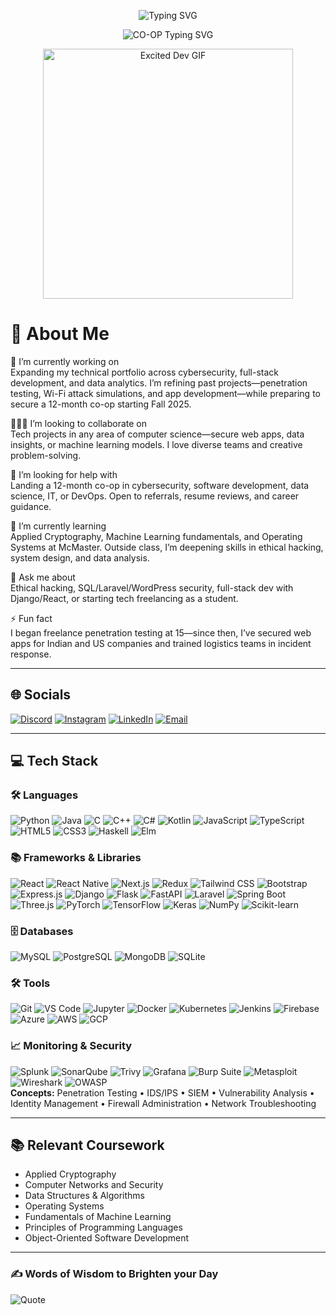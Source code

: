 <!-- Typing effect -->
<p align="center">
  <img src="https://readme-typing-svg.demolab.com?font=Fira+Code&size=24&pause=1000&color=F7F7F7&center=true&vCenter=true&width=1000&lines=Hi+there!+I'm+Aarohan+Batra;3rd+Year+Computer+Science+CO-OP+Student+@+McMaster;Cybersecurity+%7C+Software+Dev+%7C+Data+Analytics" alt="Typing SVG" />
</p>

<!-- CO-OP line-->
<p align="center">
  <img src="https://readme-typing-svg.demolab.com?font=Fira+Code&size=24&pause=1000&color=FF0000&center=true&vCenter=true&width=1000&lines=Seeking+12-month+CO-OP+starting+Fall+2025&repeat=false" alt="CO-OP Typing SVG" />
</p>


<!-- GIF That Sums Me Up Best -->
<p align="center">
  <img src="https://i.imgflip.com/57nbu4.gif" width="400" alt="Excited Dev GIF"/>
</p>

# 💫 About Me  
🔭 I’m currently working on  
Expanding my technical portfolio across cybersecurity, full-stack development, and data analytics. I’m refining past projects—penetration testing, Wi-Fi attack simulations, and app development—while preparing to secure a 12-month co-op starting Fall 2025.

🧑‍🤝‍🧑 I’m looking to collaborate on  
Tech projects in any area of computer science—secure web apps, data insights, or machine learning models. I love diverse teams and creative problem-solving.

🤝 I’m looking for help with  
Landing a 12-month co-op in cybersecurity, software development, data science, IT, or DevOps. Open to referrals, resume reviews, and career guidance.

🌱 I’m currently learning  
Applied Cryptography, Machine Learning fundamentals, and Operating Systems at McMaster. Outside class, I’m deepening skills in ethical hacking, system design, and data analysis.

💬 Ask me about  
Ethical hacking, SQL/Laravel/WordPress security, full-stack dev with Django/React, or starting tech freelancing as a student.

⚡ Fun fact  
I began freelance penetration testing at 15—since then, I’ve secured web apps for Indian and US companies and trained logistics teams in incident response.

---

## 🌐 Socials  
[![Discord](https://img.shields.io/badge/Discord-%237289DA.svg?logo=discord&logoColor=white)](https://discord.gg/zenith1007)  [![Instagram](https://img.shields.io/badge/Instagram-%23E4405F.svg?logo=instagram&logoColor=white)](https://instagram.com/aarohanbatra)  [![LinkedIn](https://img.shields.io/badge/LinkedIn-%230077B5.svg?logo=linkedin&logoColor=white)](https://linkedin.com/in/aarohan-batra-6496872a5)  [![Email](https://img.shields.io/badge/Email-D14836?logo=gmail&logoColor=white)](mailto:batraa11@mcmaster.ca)  

---

## 💻 Tech Stack

### 🛠️ Languages  
![Python](https://img.shields.io/badge/python-%2314354C.svg?style=flat-square&logo=python&logoColor=white) ![Java](https://img.shields.io/badge/java-%23ED8B00.svg?style=flat-square&logo=openjdk&logoColor=white) ![C](https://img.shields.io/badge/C-00599C?style=flat-square&logo=c&logoColor=white) ![C++](https://img.shields.io/badge/C%2B%2B-%2300599C.svg?style=flat-square&logo=c%2B%2B&logoColor=white) ![C#](https://img.shields.io/badge/C%23-%23239120.svg?style=flat-square&logo=csharp&logoColor=white) ![Kotlin](https://img.shields.io/badge/kotlin-%237F52FF.svg?style=flat-square&logo=kotlin&logoColor=white)  ![JavaScript](https://img.shields.io/badge/javascript-%23323330.svg?style=flat-square&logo=javascript&logoColor=%23F7DF1E) ![TypeScript](https://img.shields.io/badge/typescript-%23007ACC.svg?style=flat-square&logo=typescript&logoColor=white) ![HTML5](https://img.shields.io/badge/html5-%23E34F26.svg?style=flat-square&logo=html5&logoColor=white) ![CSS3](https://img.shields.io/badge/css3-%231572B6.svg?style=flat-square&logo=css3&logoColor=white) ![Haskell](https://img.shields.io/badge/Haskell-5e5086?style=flat-square&logo=haskell&logoColor=white) ![Elm](https://img.shields.io/badge/Elm-60B5CC?style=flat-square&logo=elm&logoColor=white)

### 📚 Frameworks & Libraries  
![React](https://img.shields.io/badge/react-%2320232a.svg?style=flat-square&logo=react&logoColor=%2361DAFB) ![React Native](https://img.shields.io/badge/react--native-%2320232a.svg?style=flat-square&logo=react&logoColor=%2361DAFB) ![Next.js](https://img.shields.io/badge/Next-black?style=flat-square&logo=next.js&logoColor=white) ![Redux](https://img.shields.io/badge/redux-%23593d88.svg?style=flat-square&logo=redux&logoColor=white) ![Tailwind CSS](https://img.shields.io/badge/tailwindcss-%2338B2AC.svg?style=flat-square&logo=tailwind-css&logoColor=white) ![Bootstrap](https://img.shields.io/badge/bootstrap-%23563D7C.svg?style=flat-square&logo=bootstrap&logoColor=white)  ![Express.js](https://img.shields.io/badge/express.js-%23404d59.svg?style=flat-square&logo=express&logoColor=%2361DAFB) ![Django](https://img.shields.io/badge/django-%23092E20.svg?style=flat-square&logo=django&logoColor=white) ![Flask](https://img.shields.io/badge/flask-%23000.svg?style=flat-square&logo=flask&logoColor=white) ![FastAPI](https://img.shields.io/badge/fastapi-%2300C7B7.svg?style=flat-square&logo=fastapi&logoColor=white) ![Laravel](https://img.shields.io/badge/laravel-%23FF2D20.svg?style=flat-square&logo=laravel&logoColor=white) ![Spring Boot](https://img.shields.io/badge/springboot-%236DB33F.svg?style=flat-square&logo=spring-boot&logoColor=white)  ![Three.js](https://img.shields.io/badge/three.js-black?style=flat-square&logo=three.js&logoColor=white) ![PyTorch](https://img.shields.io/badge/pytorch-%23EE4C2C.svg?style=flat-square&logo=pytorch&logoColor=white) ![TensorFlow](https://img.shields.io/badge/TensorFlow-%23FF6F00.svg?style=flat-square&logo=TensorFlow&logoColor=white) ![Keras](https://img.shields.io/badge/Keras-%23D00000.svg?style=flat-square&logo=keras&logoColor=white) ![NumPy](https://img.shields.io/badge/numpy-%23013243.svg?style=flat-square&logo=numpy&logoColor=white) ![Scikit-learn](https://img.shields.io/badge/scikit--learn-%23F7931E.svg?style=flat-square&logo=scikit-learn&logoColor=white)

### 🗄️ Databases  
![MySQL](https://img.shields.io/badge/mysql-%2300f.svg?style=flat-square&logo=mysql&logoColor=white) ![PostgreSQL](https://img.shields.io/badge/postgresql-%23316192.svg?style=flat-square&logo=postgresql&logoColor=white) ![MongoDB](https://img.shields.io/badge/mongodb-%234ea94b.svg?style=flat-square&logo=mongodb&logoColor=white) ![SQLite](https://img.shields.io/badge/sqlite-%2307405e.svg?style=flat-square&logo=sqlite&logoColor=white)

### 🛠️ Tools  
![Git](https://img.shields.io/badge/git-%23F05033.svg?style=flat-square&logo=git&logoColor=white) ![VS Code](https://img.shields.io/badge/VS%20Code-%23007ACC.svg?style=flat-square&logo=visualstudiocode&logoColor=white) ![Jupyter](https://img.shields.io/badge/Jupyter-%23F37626.svg?style=flat-square&logo=jupyter&logoColor=white) ![Docker](https://img.shields.io/badge/docker-%232496ED.svg?style=flat-square&logo=docker&logoColor=white) ![Kubernetes](https://img.shields.io/badge/kubernetes-%23326ce5.svg?style=flat-square&logo=kubernetes&logoColor=white)  ![Jenkins](https://img.shields.io/badge/jenkins-%232C5263.svg?style=flat-square&logo=jenkins&logoColor=white) ![Firebase](https://img.shields.io/badge/firebase-%23039BE5.svg?style=flat-square&logo=firebase&logoColor=white) ![Azure](https://img.shields.io/badge/Azure-%230078D4.svg?style=flat-square&logo=microsoftazure&logoColor=white) ![AWS](https://img.shields.io/badge/AWS-%23FF9900.svg?style=flat-square&logo=amazonaws&logoColor=white) ![GCP](https://img.shields.io/badge/gcp-%234285F4.svg?style=flat-square&logo=googlecloud&logoColor=white)

### 📈 Monitoring & Security  
![Splunk](https://img.shields.io/badge/splunk-%23000000.svg?style=flat-square&logo=splunk&logoColor=white) ![SonarQube](https://img.shields.io/badge/sonarqube-%2300B0FF.svg?style=flat-square&logo=sonarqube&logoColor=white) ![Trivy](https://img.shields.io/badge/Trivy-%231871FF.svg?style=flat-square&logo=Trivy&logoColor=white) ![Grafana](https://img.shields.io/badge/Grafana-%23F46800.svg?style=flat-square&logo=Grafana&logoColor=white) ![Burp Suite](https://img.shields.io/badge/burp_suite-%23f68d2e.svg?style=flat-square&logo=portswigger&logoColor=white) ![Metasploit](https://img.shields.io/badge/metasploit-%2300B0FF.svg?style=flat-square&logo=metasploit&logoColor=white) ![Wireshark](https://img.shields.io/badge/wireshark-1679A7?style=flat-square&logo=wireshark&logoColor=white) ![OWASP](https://img.shields.io/badge/OWASP-%23CC333F.svg?style=flat-square&logo=OWASP&logoColor=white)  
**Concepts:** Penetration Testing • IDS/IPS • SIEM • Vulnerability Analysis • Identity Management • Firewall Administration • Network Troubleshooting  

---

## 📚 Relevant Coursework  
- Applied Cryptography  
- Computer Networks and Security  
- Data Structures & Algorithms  
- Operating Systems  
- Fundamentals of Machine Learning  
- Principles of Programming Languages  
- Object-Oriented Software Development  

---

### ✍️ Words of Wisdom to Brighten your Day  
![Quote](https://github-readme-quotes-bay.vercel.app/quote?quotesUrl=https://raw.githubusercontent.com/batraa11/batraa11/main/quotes.json&theme=dark&animation=grow_out_in)


